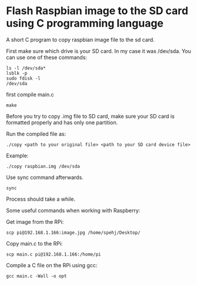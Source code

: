 # Flash Raspbian image to the SD card using C programming language
A short C program to copy raspbian image file to the sd card.

First make sure which drive is your SD card. In my case it was /dev/sda. You can use one of these commands:
```console
ls -l /dev/sda*
lsblk -p
sudo fdisk -l
/dev/sda
```

first compile main.c
```console
make
```

Before you try to copy .img file to SD card, make sure your SD card is formatted properly and has only one partition.

Run the compiled file as:
```console
./copy <path to your original file> <path to your SD card device file>
```

Example:
```console
./copy raspbian.img /dev/sda
```

Use sync command afterwards.
```console
sync
```

Process should take a while.
<br>

Some useful commands when working with Raspberry:

Get image from the RPi:

```console
scp pi@192.168.1.166:image.jpg /home/spehj/Desktop/
```

Copy main.c to the RPi:
```console
scp main.c pi@192.168.1.166:/home/pi
```


Compile a C file on the RPi using gcc:
```console
gcc main.c -Wall -o opt
```





